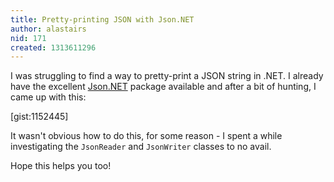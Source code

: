 ```yaml
---
title: Pretty-printing JSON with Json.NET
author: alastairs
nid: 171
created: 1313611296
---
```

I was struggling to find a way to pretty-print a JSON string in .NET.  I already have the excellent [Json.NET](http://nuget.org/List/Packages/Newtonsoft.Json) package available and after a bit of hunting, I came up with this:

[gist:1152445]

It wasn't obvious how to do this, for some reason - I spent a while investigating the `JsonReader` and `JsonWriter` classes to no avail.  

Hope this helps you too!
